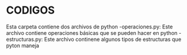 # CODIGOS
Esta carpeta contiene dos archivos de python
-operaciones.py: Este archivo contiene operaciones básicas que se pueden hacer en python
-estructuras.py: Este archivo continene algunos tipos de estructuras que pyton maneja
